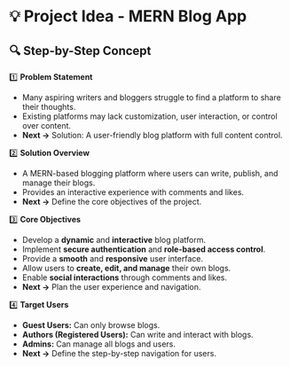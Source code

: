 # 💡 Project Idea - MERN Blog App  

## 🔍 Step-by-Step Concept  

1️⃣ **Problem Statement**  
   - Many aspiring writers and bloggers struggle to find a platform to share their thoughts.  
   - Existing platforms may lack customization, user interaction, or control over content.  
   - **Next →** Solution: A user-friendly blog platform with full content control.  

2️⃣ **Solution Overview**  
   - A MERN-based blogging platform where users can write, publish, and manage their blogs.  
   - Provides an interactive experience with comments and likes.  
   - **Next →** Define the core objectives of the project.  

3️⃣ **Core Objectives**  
   - Develop a **dynamic** and **interactive** blog platform.  
   - Implement **secure authentication** and **role-based access control**.  
   - Provide a **smooth** and **responsive** user interface.  
   - Allow users to **create, edit, and manage** their own blogs.  
   - Enable **social interactions** through comments and likes.  
   - **Next →** Plan the user experience and navigation.  

4️⃣ **Target Users**  
   - **Guest Users:** Can only browse blogs.  
   - **Authors (Registered Users):** Can write and interact with blogs.  
   - **Admins:** Can manage all blogs and users.  
   - **Next →** Define the step-by-step navigation for users.  
